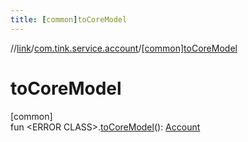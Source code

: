 ```yaml
---
title: [common]toCoreModel
---
```

//[link](../../index.html)/[com.tink.service.account](index.html)/[[common]toCoreModel]([common]to-core-model.html)



# toCoreModel



[common]\
fun &lt;ERROR CLASS&gt;.[toCoreModel]([common]to-core-model.html)(): [Account](../com.tink.model.account/[common]-account/index.html)




